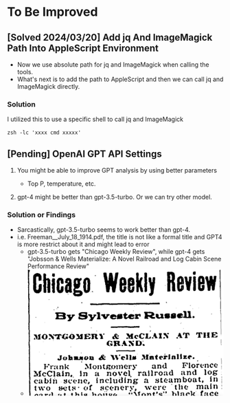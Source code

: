 # To Be Improved

## [Solved 2024/03/20] Add jq And ImageMagick Path Into AppleScript Environment

- Now we use absolute path for jq and ImageMagick when calling the tools.
- What's next is to add the path to AppleScript and then we can call jq and ImageMagick directly.

### Solution

I utilized this to use a specific shell to call jq and ImageMagick
```
zsh -lc 'xxxx cmd xxxxx'
```

## [Pending] OpenAI GPT API Settings

1. You might be able to improve GPT analysis by using better parameters
    - Top P, temperature, etc.

2. gpt-4 might be better than gpt-3.5-turbo. Or we can try other model.

### Solution or Findings

- Sarcastically, gpt-3.5-turbo seems to work better than gpt-4. 
- i.e. Freeman__July_18_1914.pdf, the title is not like a formal title and GPT4 is more restrict about it and might lead to error
    + gpt-3.5-turbo gets "Chicago Weekly Review", while gpt-4 gets "Jobsson & Wells Materialize: A Novel Railroad and Log Cabin Scene Performance Review"
    + ![wrong title by gpt3.5](./resources/inaccurate_title.png)

